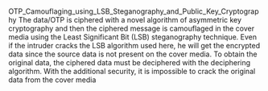 # 
OTP_Camouflaging_using_LSB_Steganography_and_Public_Key_Cryptography
The data/OTP is ciphered with a novel algorithm of asymmetric key cryptography and then the ciphered message is camouflaged in the cover media using the Least Significant Bit (LSB) steganography technique. Even if the intruder cracks the LSB algorithm used here, he will get the encrypted data since the source data is not present on the cover media. To obtain the original data, the ciphered data must be deciphered with the deciphering algorithm. With the additional security, it is impossible to crack the original data from the cover media
